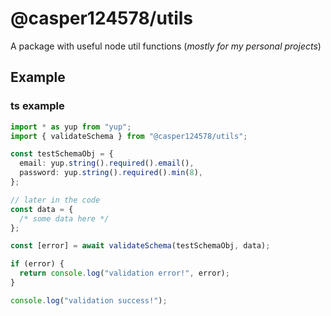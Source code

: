 # @casper124578/utils

A package with useful node util functions (_mostly for my personal projects_)

## Example

### ts example

```ts
import * as yup from "yup";
import { validateSchema } from "@casper124578/utils";

const testSchemaObj = {
  email: yup.string().required().email(),
  password: yup.string().required().min(8),
};

// later in the code
const data = {
  /* some data here */
};

const [error] = await validateSchema(testSchemaObj, data);

if (error) {
  return console.log("validation error!", error);
}

console.log("validation success!");
```
